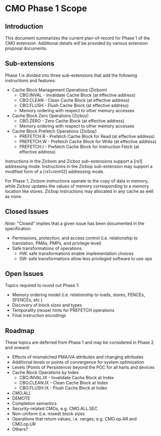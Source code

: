 # CMO Phase 1 Scope

## Introduction

This document summarizes the current plan-of-record for Phase 1 of the CMO
extension. Additional details will be provided by various extension proposal
documents.

## Sub-extensions

Phase 1 is divided into three sub-extensions that add the following
instructions and features:

* Cache Block Management Operations (Zicbom)
  * CBO.INVAL - Invalidate Cache Block (at effective address)
  * CBO.CLEAN - Clean Cache Block (at effective address)
  * CBO.FLUSH - Flush Cache Block (at effective address)
  * Memory ordering with respect to other memory accesses
* Cache Block Zero Operations (Zicboz)
  * CBO.ZERO - Zero Cache Block (at effective address)
  * Memory ordering with respect to other memory accesses
* Cache Block Prefetch Operations (Zicbop)
  * PREFETCH.R - Prefetch Cache Block for Read (at effective address)
  * PREFETCH.W - Prefetch Cache Block for Write (at effective address)
  * PREFETCH.I - Prefetch Cache Block for Instruction Fetch (at effective
    address)

Instructions in the Zicbom and Zicboz sub-extensions support a [rs1] addressing
mode. Instructions in the Zicbop sub-extension may support a modified form of a
[rs1+imm12] addressing mode.

For Phase 1, Zicbom instructions operate to the copy of data in memory, while
Zicboz updates the values of memory corresponding to a memory location like
stores. Zicbop instructions may allocated in any cache as well as none.

## Closed Issues

_Note:_ "Closed" implies that a given issue has been documented in the
specification

* Permissions, protection, and access control (i.e. relationship to translation,
  PMAs, PMPs, and privilege level)
* Safe transformations of operations
  * HW: safe transformations enable implementation choices
  * SW: safe transformations allow less privileged software to use ops

## Open Issues

Topics required to round out Phase 1:

* Memory ordering model (i.e. relationship to loads, stores, FENCEs, SFENCEs, etc.)
* Discovery of block sizes and types
* Temporality (reuse) hints for PREFETCH operations
* Final instruction encodings

## Roadmap

These topics are deferred from Phase 1 and may be considered in Phase 2 and
onward:

* Effects of mismatched PMA/VA attributes and changing attributes
* Additional levels or points of convergence for system optimization
* Levels (Points of Persistence) beyond the POC for all harts and devices
* Cache Block Operations by Index
  * CBO.INVAL.IX - Invalidate Cache Block at Index
  * CBO.CLEAN.IX - Clean Cache Block at Index
  * CBO.FLUSH.IX - Flush Cache Block at Index
* CMO.ALL
* DEMOTE
* Completion semantics
* Security-related CMOs, e.g. CMO.ALL.SEC
* Non-uniform (i.e. mixed) block sizes
* Operations that return values, i.e. ranges, e.g. CMO.op.AR and CMO.op.UR
* Others?
